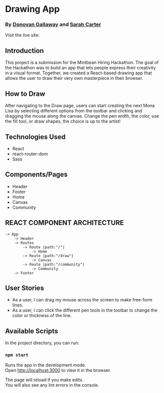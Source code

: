 # Drawing App
### By [Donovan Gallaway](https://www.linkedin.com/in/donovan-gallaway/) and [Sarah Carter](https://www.linkedin.com/in/scarterwebdev/)

Visit the live site: 

## Introduction
This project is a submission for the Mintbean Hiring Hackathon. The goal of the Hackathon was to build an app that lets people express their creativity in a visual format. Together, we created a React-based drawing app that allows the user to draw their very own masterpiece in their browser. 

## How to Draw
After navigating to the Draw page, users can start creating the next Mona Lisa by selecting different options from the toolbar and clicking and dragging the mouse along the canvas. Change the pen width, the color, use the fill tool, or draw shapes, the choice is up to the artist!

## Technologies Used
- React
- react-router-dom
- Sass

## Components/Pages
- Header
- Footer
- Home
- Canvas
- Community

## REACT COMPONENT ARCHITECTURE
```
-> App
    -> Header
    -> Routes
        -> Route |path:"/"|
            -> Home
        -> Route |path:"/draw"|
            -> Canvas 
        -> Route |path:"/community"|
            -> Community
    -> Footer
```

## User Stories
- As a user, I can drag my mouse across the screen to make free-form lines.
- As a user, I can click the different pen tools in the toolbar to change the color or thickness of the line.

## Available Scripts

In the project directory, you can run:

### `npm start`

Runs the app in the development mode.\
Open [http://localhost:3000](http://localhost:3000) to view it in the browser.

The page will reload if you make edits.\
You will also see any lint errors in the console.
